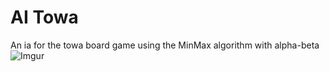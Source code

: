 # AI Towa
An ia for the towa board game using the MinMax algorithm with alpha-beta
![Imgur](https://i.imgur.com/ihPRfaV.png)

